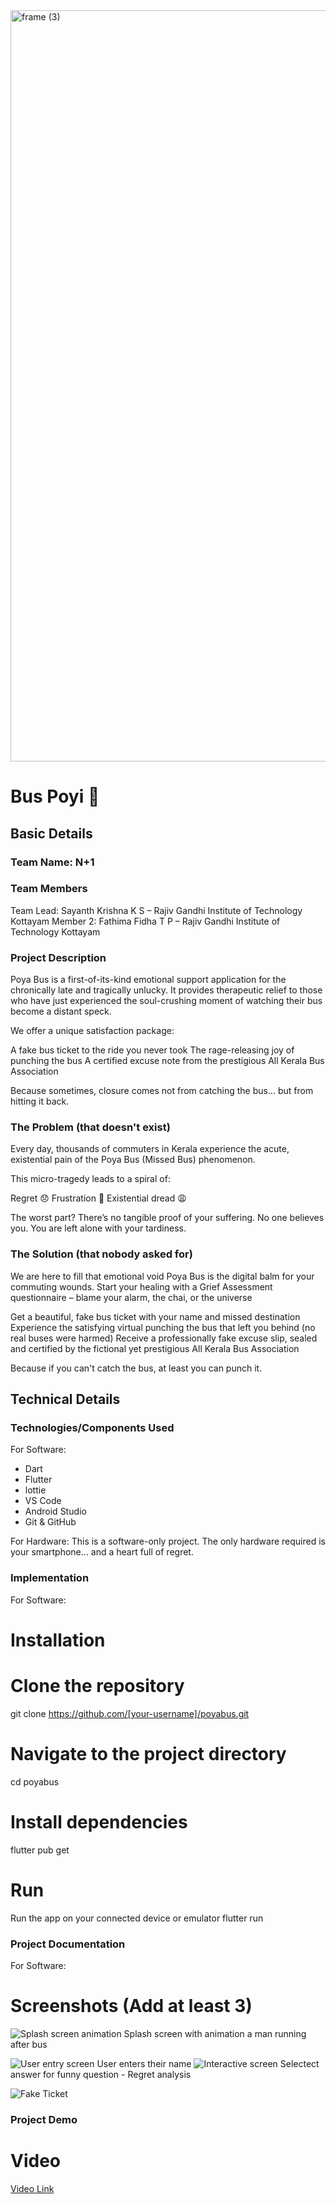 <img width="3188" height="1202" alt="frame (3)" src="https://github.com/user-attachments/assets/517ad8e9-ad22-457d-9538-a9e62d137cd7" />


# Bus Poyi 🎯


## Basic Details
### Team Name: N+1


### Team Members
Team Lead: Sayanth Krishna K S – Rajiv Gandhi Institute of Technology Kottayam
Member 2: Fathima Fidha T P – Rajiv Gandhi Institute of Technology Kottayam


### Project Description
Poya Bus is a first-of-its-kind emotional support application for the chronically late and tragically unlucky. It provides therapeutic relief to those who have just experienced the soul-crushing moment of watching their bus become a distant speck.

We offer a unique satisfaction package:

A fake bus ticket to the ride you never took
The rage-releasing joy of punching the bus 
A certified excuse note from the prestigious All Kerala Bus Association

Because sometimes, closure comes not from catching the bus… but from hitting it back.

### The Problem (that doesn't exist)
Every day, thousands of commuters in Kerala experience the acute, existential pain of the Poya Bus (Missed Bus) phenomenon.

This micro-tragedy leads to a spiral of:

Regret 😞
Frustration 😤
Existential dread 😩

The worst part? There’s no tangible proof of your suffering. No one believes you. You are left alone with your tardiness.



### The Solution (that nobody asked for)
We are here to fill that emotional void 
Poya Bus is the digital balm for your commuting wounds.
Start your healing with a Grief Assessment questionnaire – blame your alarm, the chai, or the universe

Get a beautiful, fake bus ticket with your name and missed destination
Experience the satisfying virtual punching the bus that left you behind (no real buses were harmed)
Receive a professionally fake excuse slip, sealed and certified by the fictional yet prestigious All Kerala Bus Association

Because if you can't catch the bus, at least you can punch it.



## Technical Details
### Technologies/Components Used
For Software:
- Dart
- Flutter
- lottie
- VS Code
- Android Studio
- Git & GitHub

For Hardware:
This is a software-only project.
The only hardware required is your smartphone… and a heart full of regret.

### Implementation
For Software:
# Installation

# Clone the repository
git clone https://github.com/[your-username]/poyabus.git

# Navigate to the project directory
cd poyabus

# Install dependencies
flutter pub get

# Run
Run the app on your connected device or emulator
flutter run

### Project Documentation
For Software:

# Screenshots (Add at least 3)
![Splash screen animation](https://github.com/user-attachments/assets/b410bfbd-428a-4f5d-9128-2e1b4c5b9513)
Splash screen with animation a man running after bus

![User entry screen](https://github.com/user-attachments/assets/832ff298-7f13-4a8a-9788-c431aeae3c65)
User enters their name
![Interactive screen](https://github.com/user-attachments/assets/b0e15ed2-0589-453d-a4b9-57eb6d52fa88)
Selectect answer for funny question - Regret analysis

![Fake Ticket](https://github.com/user-attachments/assets/301591f8-ba99-4620-9532-3858bbcf1d7e)



### Project Demo
# Video
[Video Link](https://drive.google.com/file/d/14VwN5b8b23UquBg80hjGUNDaQBhwpXX8/view?usp=sharing)






